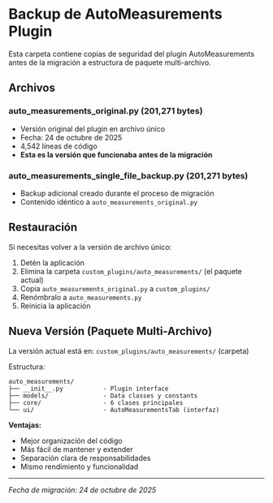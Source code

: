 # Backup de AutoMeasurements Plugin

Esta carpeta contiene copias de seguridad del plugin AutoMeasurements antes de la migración a estructura de paquete multi-archivo.

## Archivos

### auto_measurements_original.py (201,271 bytes)
- Versión original del plugin en archivo único
- Fecha: 24 de octubre de 2025
- 4,542 líneas de código
- **Esta es la versión que funcionaba antes de la migración**

### auto_measurements_single_file_backup.py (201,271 bytes)
- Backup adicional creado durante el proceso de migración
- Contenido idéntico a `auto_measurements_original.py`

## Restauración

Si necesitas volver a la versión de archivo único:

1. Detén la aplicación
2. Elimina la carpeta `custom_plugins/auto_measurements/` (el paquete actual)
3. Copia `auto_measurements_original.py` a `custom_plugins/`
4. Renómbralo a `auto_measurements.py`
5. Reinicia la aplicación

## Nueva Versión (Paquete Multi-Archivo)

La versión actual está en: `custom_plugins/auto_measurements/` (carpeta)

Estructura:
```
auto_measurements/
├── __init__.py           - Plugin interface
├── models/               - Data classes y constants
├── core/                 - 6 clases principales  
└── ui/                   - AutoMeasurementsTab (interfaz)
```

**Ventajas:**
- Mejor organización del código
- Más fácil de mantener y extender
- Separación clara de responsabilidades
- Mismo rendimiento y funcionalidad

---
*Fecha de migración: 24 de octubre de 2025*
